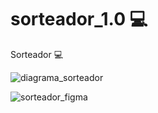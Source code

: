 # sorteador_1.0 :computer:
Sorteador :computer:

![diagrama_sorteador](https://user-images.githubusercontent.com/90734834/200384578-f3c2c3cb-411c-4186-a14d-732dd0ae2b5b.PNG)



![sorteador_figma](https://user-images.githubusercontent.com/90734834/199295747-1a9ed0e6-6a43-4730-9964-2765a33ff3de.PNG)


